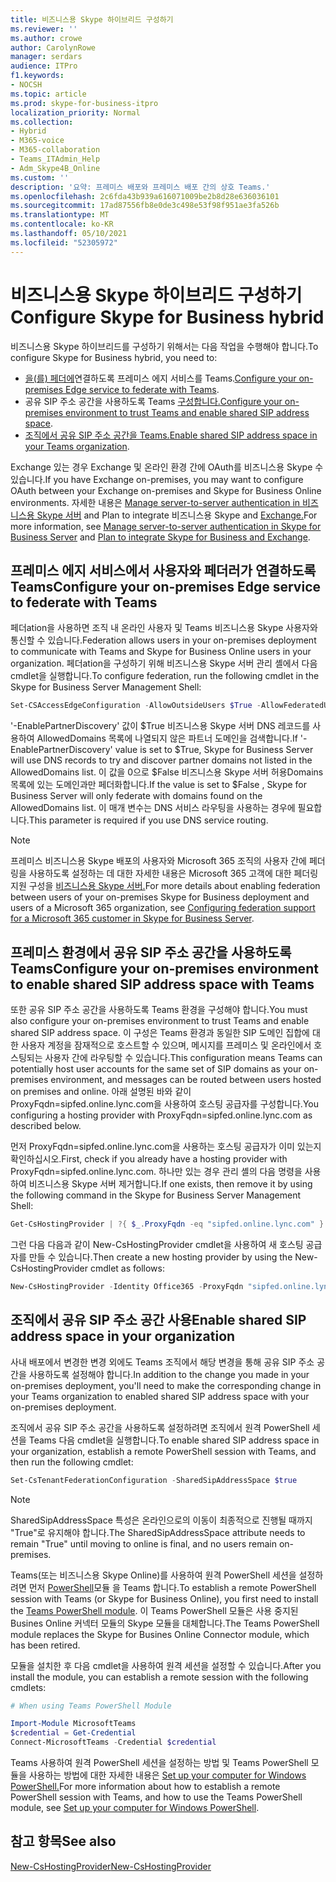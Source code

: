 ```yaml
---
title: 비즈니스용 Skype 하이브리드 구성하기
ms.reviewer: ''
ms.author: crowe
author: CarolynRowe
manager: serdars
audience: ITPro
f1.keywords:
- NOCSH
ms.topic: article
ms.prod: skype-for-business-itpro
localization_priority: Normal
ms.collection:
- Hybrid
- M365-voice
- M365-collaboration
- Teams_ITAdmin_Help
- Adm_Skype4B_Online
ms.custom: ''
description: '요약: 프레미스 배포와 프레미스 배포 간의 상호 Teams.'
ms.openlocfilehash: 2c6fda43b939a616071009be2b8d28e636036101
ms.sourcegitcommit: 17ad87556fb8e0de3c498e53f98f951ae3fa526b
ms.translationtype: MT
ms.contentlocale: ko-KR
ms.lasthandoff: 05/10/2021
ms.locfileid: "52305972"
---
```

# <a name="configure-skype-for-business-hybrid"></a><span data-ttu-id="2c489-103">비즈니스용 Skype 하이브리드 구성하기</span><span class="sxs-lookup"><span data-stu-id="2c489-103">Configure Skype for Business hybrid</span></span>

<span data-ttu-id="2c489-104">비즈니스용 Skype 하이브리드를 구성하기 위해서는 다음 작업을 수행해야 합니다.</span><span class="sxs-lookup"><span data-stu-id="2c489-104">To configure Skype for Business hybrid, you need to:</span></span>

- <span data-ttu-id="2c489-105">[을(를) 페더에](#configure-your-on-premises-edge-service-to-federate-with-teams)연결하도록 프레미스 에지 서비스를 Teams.</span><span class="sxs-lookup"><span data-stu-id="2c489-105">[Configure your on-premises Edge service to federate with Teams](#configure-your-on-premises-edge-service-to-federate-with-teams).</span></span>
- <span data-ttu-id="2c489-106">공유 SIP 주소 공간을 사용하도록 Teams [구성합니다.](#configure-your-on-premises-environment-to-enable-shared-sip-address-space-with-teams)</span><span class="sxs-lookup"><span data-stu-id="2c489-106">[Configure your on-premises environment to trust Teams and enable shared SIP address space](#configure-your-on-premises-environment-to-enable-shared-sip-address-space-with-teams).</span></span>
- <span data-ttu-id="2c489-107">[조직에서 공유 SIP 주소 공간을 Teams.](#enable-shared-sip-address-space-in-your-organization)</span><span class="sxs-lookup"><span data-stu-id="2c489-107">[Enable shared SIP address space in your Teams organization](#enable-shared-sip-address-space-in-your-organization).</span></span>

<span data-ttu-id="2c489-108">Exchange 있는 경우 Exchange 및 온라인 환경 간에 OAuth를 비즈니스용 Skype 수 있습니다.</span><span class="sxs-lookup"><span data-stu-id="2c489-108">If you have Exchange on-premises, you may want to configure OAuth between your Exchange on-premises and Skype for Business Online environments.</span></span> <span data-ttu-id="2c489-109">자세한 내용은 [Manage server-to-server authentication in 비즈니스용 Skype 서버](../../SfbServer/manage/authentication/server-to-server-and-partner-applications.md) and Plan to integrate 비즈니스용 Skype and [Exchange.](../../SfbServer/plan-your-deployment/integrate-with-exchange/integrate-with-exchange.md#feature_support)</span><span class="sxs-lookup"><span data-stu-id="2c489-109">For more information, see  [Manage server-to-server authentication in Skype for Business Server](../../SfbServer/manage/authentication/server-to-server-and-partner-applications.md) and [Plan to integrate Skype for Business and Exchange](../../SfbServer/plan-your-deployment/integrate-with-exchange/integrate-with-exchange.md#feature_support).</span></span> 
  
## <a name="configure-your-on-premises-edge-service-to-federate-with-teams"></a><span data-ttu-id="2c489-110">프레미스 에지 서비스에서 사용자와 페더러가 연결하도록 Teams</span><span class="sxs-lookup"><span data-stu-id="2c489-110">Configure your on-premises Edge service to federate with Teams</span></span>

<span data-ttu-id="2c489-111">페더ation을 사용하면 조직 내 온라인 사용자 및 Teams 비즈니스용 Skype 사용자와 통신할 수 있습니다.</span><span class="sxs-lookup"><span data-stu-id="2c489-111">Federation allows users in your on-premises deployment to communicate with Teams and Skype for Business Online  users in your organization.</span></span> <span data-ttu-id="2c489-112">페더ation을 구성하기 위해 비즈니스용 Skype 서버 관리 셸에서 다음 cmdlet을 실행합니다.</span><span class="sxs-lookup"><span data-stu-id="2c489-112">To configure federation, run the following cmdlet in the Skype for Business Server Management Shell:</span></span>
  
```PowerShell
Set-CSAccessEdgeConfiguration -AllowOutsideUsers $True -AllowFederatedUsers $True -EnablePartnerDiscovery $True -UseDnsSrvRouting
```

<span data-ttu-id="2c489-113">'-EnablePartnerDiscovery' 값이 $True 비즈니스용 Skype 서버 DNS 레코드를 사용하여 AllowedDomains 목록에 나열되지 않은 파트너 도메인을 검색합니다.</span><span class="sxs-lookup"><span data-stu-id="2c489-113">If '-EnablePartnerDiscovery' value is set to $True, Skype for Business Server will use DNS records to try and discover partner domains not listed in the AllowedDomains list.</span></span> <span data-ttu-id="2c489-114">이 값을 0으로 $False 비즈니스용 Skype 서버 허용Domains 목록에 있는 도메인과만 페더화합니다.</span><span class="sxs-lookup"><span data-stu-id="2c489-114">If the value is set to $False , Skype for Business Server will only federate with domains found on the AllowedDomains list.</span></span> <span data-ttu-id="2c489-115">이 매개 변수는 DNS 서비스 라우팅을 사용하는 경우에 필요합니다.</span><span class="sxs-lookup"><span data-stu-id="2c489-115">This parameter is required if you use DNS service routing.</span></span>

> [!NOTE]
> <span data-ttu-id="2c489-116">프레미스 비즈니스용 Skype 배포의 사용자와 Microsoft 365 조직의 사용자 간에 페더링을 사용하도록 설정하는 데 대한 자세한 내용은 Microsoft 365 고객에 대한 페더링 지원 구성을 [비즈니스용 Skype 서버.](../../SfbServer/manage/federation-and-external-access/federation-support/configuring-federation-support.md)</span><span class="sxs-lookup"><span data-stu-id="2c489-116">For more details about enabling federation between users of your on-premises Skype for Business deployment and users of a Microsoft 365 organization, see [Configuring federation support for a Microsoft 365 customer in Skype for Business Server](../../SfbServer/manage/federation-and-external-access/federation-support/configuring-federation-support.md).</span></span>


## <a name="configure-your-on-premises-environment-to-enable-shared-sip-address-space-with-teams"></a><span data-ttu-id="2c489-117">프레미스 환경에서 공유 SIP 주소 공간을 사용하도록 Teams</span><span class="sxs-lookup"><span data-stu-id="2c489-117">Configure your on-premises environment to enable shared SIP address space with Teams</span></span>

<span data-ttu-id="2c489-118">또한 공유 SIP 주소 공간을 사용하도록 Teams 환경을 구성해야 합니다.</span><span class="sxs-lookup"><span data-stu-id="2c489-118">You must also configure your on-premises environment to trust Teams and enable shared SIP address space.</span></span> <span data-ttu-id="2c489-119">이 구성은 Teams 환경과 동일한 SIP 도메인 집합에 대한 사용자 계정을 잠재적으로 호스트할 수 있으며, 메시지를 프레미스 및 온라인에서 호스팅되는 사용자 간에 라우팅할 수 있습니다.</span><span class="sxs-lookup"><span data-stu-id="2c489-119">This configuration means Teams can potentially host user accounts for the same set of SIP domains as your on-premises environment, and messages can be routed between users hosted on premises and online.</span></span> <span data-ttu-id="2c489-120">아래 설명된 바와 같이 ProxyFqdn=sipfed.online.lync.com을 사용하여 호스팅 공급자를 구성합니다.</span><span class="sxs-lookup"><span data-stu-id="2c489-120">You configuring a hosting provider with ProxyFqdn=sipfed.online.lync.com as described below.</span></span>

<span data-ttu-id="2c489-121">먼저 ProxyFqdn=sipfed.online.lync.com을 사용하는 호스팅 공급자가 이미 있는지 확인하십시오.</span><span class="sxs-lookup"><span data-stu-id="2c489-121">First, check if you already have a hosting provider with ProxyFqdn=sipfed.online.lync.com.</span></span> <span data-ttu-id="2c489-122">하나만 있는 경우 관리 셸의 다음 명령을 사용하여 비즈니스용 Skype 서버 제거합니다.</span><span class="sxs-lookup"><span data-stu-id="2c489-122">If one exists, then remove it by using the following command in the Skype for Business Server Management Shell:</span></span>

```PowerShell
Get-CsHostingProvider | ?{ $_.ProxyFqdn -eq "sipfed.online.lync.com" } | Remove-CsHostingProvider
```

<span data-ttu-id="2c489-123">그런 다음 다음과 같이 New-CsHostingProvider cmdlet을 사용하여 새 호스팅 공급자를 만들 수 있습니다.</span><span class="sxs-lookup"><span data-stu-id="2c489-123">Then create a new hosting provider by using the New-CsHostingProvider cmdlet as follows:</span></span> 

```PowerShell
New-CsHostingProvider -Identity Office365 -ProxyFqdn "sipfed.online.lync.com" -Enabled $true -EnabledSharedAddressSpace $true -HostsOCSUsers $true -VerificationLevel UseSourceVerification -IsLocal $false -AutodiscoverUrl https://webdir.online.lync.com/Autodiscover/AutodiscoverService.svc/root 
```

 ## <a name="enable-shared-sip-address-space-in-your-organization"></a><span data-ttu-id="2c489-124">조직에서 공유 SIP 주소 공간 사용</span><span class="sxs-lookup"><span data-stu-id="2c489-124">Enable shared SIP address space in your organization</span></span>
  
<span data-ttu-id="2c489-125">사내 배포에서 변경한 변경 외에도 Teams 조직에서 해당 변경을 통해 공유 SIP 주소 공간을 사용하도록 설정해야 합니다.</span><span class="sxs-lookup"><span data-stu-id="2c489-125">In addition to the change you made in your on-premises deployment, you'll need to make the corresponding change in your Teams organization to enabled shared SIP address space with your on-premises deployment.</span></span>  

<span data-ttu-id="2c489-126">조직에서 공유 SIP 주소 공간을 사용하도록 설정하려면 조직에서 원격 PowerShell 세션을 Teams 다음 cmdlet을 실행합니다.</span><span class="sxs-lookup"><span data-stu-id="2c489-126">To enable shared SIP address space in your organization, establish a remote PowerShell session with Teams, and then run the following cmdlet:</span></span>
  
```PowerShell
Set-CsTenantFederationConfiguration -SharedSipAddressSpace $true
```

> [!NOTE]
> <span data-ttu-id="2c489-127">SharedSipAddressSpace 특성은 온라인으로의 이동이 최종적으로 진행될 때까지 "True"로 유지해야 합니다.</span><span class="sxs-lookup"><span data-stu-id="2c489-127">The SharedSipAddressSpace attribute needs to remain "True" until moving to online is final, and no users remain on-premises.</span></span> 
  
<span data-ttu-id="2c489-128">Teams(또는 비즈니스용 Skype Online)를 사용하여 원격 PowerShell 세션을 설정하려면 먼저 [PowerShell](/microsoftteams/teams-powershell-install)모듈 을 Teams 합니다.</span><span class="sxs-lookup"><span data-stu-id="2c489-128">To establish a remote PowerShell session with Teams (or Skype for Business Online), you first need to install the [Teams PowerShell module](/microsoftteams/teams-powershell-install).</span></span> <span data-ttu-id="2c489-129">이 Teams PowerShell 모듈은 사용 중지된 Busines Online 커넥터 모듈의 Skype 모듈을 대체합니다.</span><span class="sxs-lookup"><span data-stu-id="2c489-129">The Teams PowerShell module replaces the Skype for Busines Online Connector module, which has been retired.</span></span>
  
<span data-ttu-id="2c489-130">모듈을 설치한 후 다음 cmdlet을 사용하여 원격 세션을 설정할 수 있습니다.</span><span class="sxs-lookup"><span data-stu-id="2c489-130">After you install the module, you can establish a remote session with the following cmdlets:</span></span>
   ```powershell
   # When using Teams PowerShell Module

   Import-Module MicrosoftTeams
   $credential = Get-Credential
   Connect-MicrosoftTeams -Credential $credential
   ```

<span data-ttu-id="2c489-131">Teams 사용하여 원격 PowerShell 세션을 설정하는 방법 및 Teams PowerShell 모듈을 사용하는 방법에 대한 자세한 내용은 [Set up your computer for Windows PowerShell.](../../SfbOnline/set-up-your-computer-for-windows-powershell/set-up-your-computer-for-windows-powershell.md)</span><span class="sxs-lookup"><span data-stu-id="2c489-131">For more information about how to establish a remote PowerShell session with Teams, and how to use the Teams PowerShell module, see [Set up your computer for Windows PowerShell](../../SfbOnline/set-up-your-computer-for-windows-powershell/set-up-your-computer-for-windows-powershell.md).</span></span>
  


## <a name="see-also"></a><span data-ttu-id="2c489-132">참고 항목</span><span class="sxs-lookup"><span data-stu-id="2c489-132">See also</span></span>

[<span data-ttu-id="2c489-133">New-CsHostingProvider</span><span class="sxs-lookup"><span data-stu-id="2c489-133">New-CsHostingProvider</span></span>](/powershell/module/skype/new-cshostingprovider?view=skype-ps)
